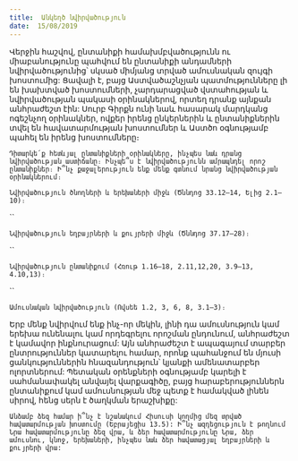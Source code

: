 ```yaml
---
title:  Անկեղծ նվիրվածություն
date:  15/08/2019
---
```


Վերջին հաշվով, ընտանիքի համախմբվածությունն ու միաբանությունը պահվում են ընտանիքի անդամների նվիրվածությունից՝ սկսած միմյանց տրված ամուսնական զույգի խոստումից: Ցավալի է, բայց Աստվածաշնչյան պատմությունները լի են խախտված խոստումների, չարդարացված վստահության և նվիրվածության պակասի օրինակներով, որտեղ դրանք այնքան անհրաժեշտ էին: Սուրբ Գիրքն ունի նաև հասարակ մարդկանց ոգեշնչող օրինակներ, ովքեր իրենց ընկերներին և ընտանիքներին տվել են հավատարմության խոստումներ և Աստծո օգնությամբ պահել են իրենց խոստումները։

`Դիտարկե՛ք հետևյալ ընտանիքների օրինակները, ինչպես նաև դրանց նվիրվածության աստիճանը։ Ինչպե՞ս է նվիրվածությունն ամրապնդել որոշ ընտանիքներ։ Ի՞նչ քաջալերություն ենք մենք գտնում նրանց նվիրվածության օրինակներում։`

`Նվիրվածություն ծնողների և երեխաների միջև (Ծննդոց 33.12–14, Ելից 2.1–10)։`

``

`Նվիրվածություն եղբայրների և քույրերի միջև (Ծննդոց 37.17–28)։`

``

`Նվիրվածություն ընտանիքում (Հռութ 1.16–18, 2.11,12,20, 3.9–13, 4.10,13)։`

``

`Ամուսնական նվիրվածություն (Ովսեե 1.2, 3, 6, 8, 3.1–3)։`

Երբ մենք նվիրվում ենք ինչ-որ մեկին, լինի դա ամուսնություն կամ երեխա ունենալու կամ որդեգրելու որոշման ընդունում, անհրաժեշտ է կամավոր ինքնուրացում: Այն անհրաժեշտ է ապագայում տարբեր ընտրություններ կատարելու համար, որոնք պահանջում են մյուսի ցանկություններին հնազանդություն՝ կյանքի ամենատարբեր ոլորտներում: Պետական օրենքների օգնությամբ կարելի է սահմանափակել անվայել վարքագիծը, բայց հարաբերություններն ընտանիքում կամ ամուսնության մեջ պետք է համակված լինեն սիրով, հենց սերն է ծաղկման երաշխիքը:

`Անձամբ ձեզ համար ի՞նչ է նշանակում Հիսուսի կողմից մեզ տրված հավատարմության խոստումը (Եբրայեցիս 13.5): Ի՞նչ ազդեցություն է թողնում Նրա հավատարմությունը ձեզ վրա, և ձեր հավատարմությունը Նրա, ձեր ամուսնու, կնոջ, երեխաների, ինչպես նաև ձեր հավատացյալ եղբայրների և քույրերի վրա:`